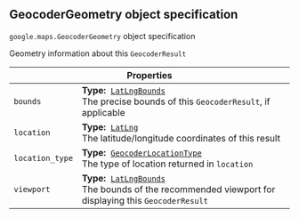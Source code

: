 <h2 id="GeocoderGeometry"> GeocoderGeometry object specification </h2><p>
<code><span itemprop="path">google.maps</span>.<span itemprop="name">GeocoderGeometry</span></code>
object specification
</p><p>Geometry information about this <code>GeocoderResult</code></p><div class="devsite-table-wrapper"><table class="properties responsive" summary="object GeocoderGeometry - Properties">
<thead>
<tr><th colspan="2">Properties</th>
</tr></thead>
<tbody>
<tr>
<td><code><span>bounds</span></code></td>
<td><div><strong>Type:</strong>&nbsp; <code><a href="https://github.com/amenadiel/google-maps-documentation/blob/master/docs/LatLngBounds.md">LatLngBounds</a></code></div>
<div class="desc">The precise bounds of this <code>GeocoderResult</code>, if applicable</div></td>
</tr>
<tr>
<td><code><span>location</span></code></td>
<td><div><strong>Type:</strong>&nbsp; <code><a href="https://github.com/amenadiel/google-maps-documentation/blob/master/docs/LatLng.md">LatLng</a></code></div>
<div class="desc">The latitude/longitude coordinates of this result</div></td>
</tr>
<tr>
<td><code><span>location_type</span></code></td>
<td><div><strong>Type:</strong>&nbsp; <code><a href="https://github.com/amenadiel/google-maps-documentation/blob/master/docs/GeocoderLocationType.md">GeocoderLocationType</a></code></div>
<div class="desc">The type of location returned in <code>location</code></div></td>
</tr>
<tr>
<td><code><span>viewport</span></code></td>
<td><div><strong>Type:</strong>&nbsp; <code><a href="https://github.com/amenadiel/google-maps-documentation/blob/master/docs/LatLngBounds.md">LatLngBounds</a></code></div>
<div class="desc">The bounds of the recommended viewport for displaying this <code>GeocoderResult</code></div></td>
</tr>
</tbody>
</table></div>